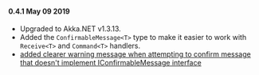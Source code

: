 #### 0.4.1 May 09 2019 ####
* Upgraded to Akka.NET v1.3.13.
* Added the `ConfirmableMessage<T>` type to make it easier to work with `Receive<T>` and `Command<T>` handlers.
* [added clearer warning message when attempting to confirm message that doesn't implement IConfirmableMessage interface](https://github.com/petabridge/Akka.Persistence.Extras/pull/39)